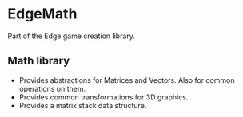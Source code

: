 EdgeMath
========
Part of the Edge game creation library.

Math library
------------

* Provides abstractions for Matrices and Vectors. Also for common operations
on them.
* Provides common transformations for 3D graphics.
* Provides a matrix stack data structure.

